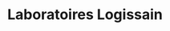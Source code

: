 ---
title: "Laboratoires Logissain"
url: /varennes-vauzelles/laboratoires-logissain/
shop: contrôle des nuisibles
---